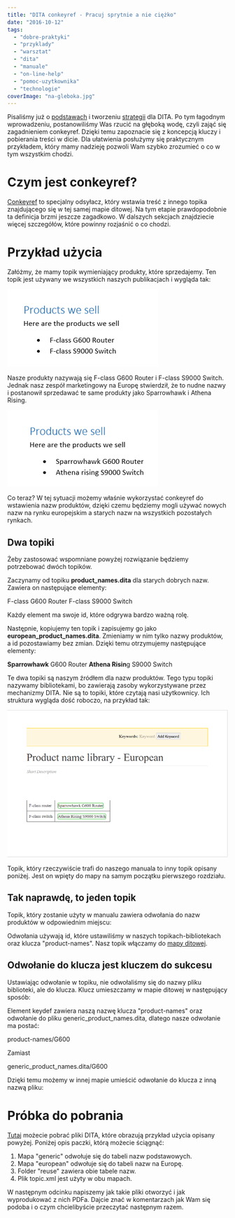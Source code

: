 ```yaml
---
title: "DITA conkeyref - Pracuj sprytnie a nie ciężko"
date: "2016-10-12"
tags:
  - "dobre-praktyki"
  - "przyklady"
  - "warsztat"
  - "dita"
  - "manuale"
  - "on-line-help"
  - "pomoc-uzytkownika"
  - "technologie"
coverImage: "na-gleboka.jpg"
---
```


Pisaliśmy już o [podstawach](http://techwriter.pl/wszystko-o-dita-podstawy/) i
tworzeniu [strategii](http://techwriter.pl/wszystko-o-dita-strategia/) dla DITA.
Po tym łagodnym wprowadzeniu, postanowiliśmy Was rzucić na głęboką wodę, czyli
zająć się zagadnieniem conkeyref. Dzięki temu zapoznacie się z koncepcją kluczy
i pobierania treści w dicie. Dla ułatwienia posłużymy się praktycznym
przykładem, który mamy nadzieję pozwoli Wam szybko zrozumieć o co w tym
wszystkim chodzi.

# Czym jest conkeyref?

[Conkeyref](https://docs.oasis-open.org/dita/v1.2/os/spec/common/theconkeyrefattribute.html)
to specjalny odsyłacz, który wstawia treść z innego topika znajdującego się w
tej samej mapie ditowej. Na tym etapie prawdopodobnie ta definicja brzmi jeszcze
zagadkowo. W dalszych sekcjach znajdziecie więcej szczegółów, które powinny
rozjaśnić o co chodzi.

# Przykład użycia

Załóżmy, że mamy topik wymieniający produkty, które sprzedajemy. Ten topik jest
używany we wszystkich naszych publikacjach i wygląda tak:

[![generic-products-we-sell](images/generic-products-we-sell.png)](http://techwriter.pl/wp-content/uploads/2016/09/generic-products-we-sell.png)

Nasze produkty nazywają się F-class G600 Router i F-class S9000 Switch. Jednak
nasz zespół marketingowy na Europę stwierdził, że to nudne nazwy i postanowił
sprzedawać te same produkty jako Sparrowhawk i Athena Rising.

[![european-products-we-sell](images/european-products-we-sell.png)](http://techwriter.pl/wp-content/uploads/2016/09/european-products-we-sell.png)

Co teraz? W tej sytuacji możemy właśnie wykorzystać conkeyref do wstawienia nazw
produktów, dzięki czemu będziemy mogli używać nowych nazw na rynku europejskim a
starych nazw na wszystkich pozostałych rynkach.

## Dwa topiki

Żeby zastosować wspomniane powyżej rozwiązanie będziemy potrzebować dwóch
topików.

Zaczynamy od topiku **product_names.dita** dla starych dobrych nazw. Zawiera on
następujące elementy:

<ph id="**G600**">F-class G600 Router</ph> <ph id="**S9000**">F-class S9000
Switch</ph>

Każdy element ma swoje id, które odgrywa bardzo ważną rolę.

Następnie, kopiujemy ten topik i zapisujemy go jako
**european_product_names.dita**. Zmieniamy w nim tylko nazwy produktów, a id
pozostawiamy bez zmian. Dzięki temu otrzymujemy następujące elementy:

<ph id="G600">**Sparrowhawk** G600 Router</ph> <ph id="S9000">**Athena Risin**g
S9000 Switch</ph>

Te dwa topiki są naszym źródłem dla nazw produktów. Tego typu topiki nazywamy
bibliotekami, bo zawierają zasoby wykorzystywane przez mechanizmy DITA. Nie są
to topiki, które czytają nasi użytkownicy. Ich struktura wygląda dość roboczo,
na przykład tak:

[![topik w easyDITA, zawiera tabelkę z nazwami produktów](images/topic.png)](http://techwriter.pl/wp-content/uploads/2016/09/topic.png)

Topik, który rzeczywiście trafi do naszego manuala to inny topik opisany
poniżej. Jest on wpięty do mapy na samym początku pierwszego rozdziału.

## Tak naprawdę, to jeden topik

Topik, który zostanie użyty w manualu zawiera odwołania do nazw produktów w
odpowiednim miejscu:

<ph conkeyref="product-names/**G600**"></ph>
<ph conkeyref="product-names/**S9000**"></ph>

Odwołania używają id, które ustawiliśmy w naszych topikach-bibliotekach oraz
klucza "product-names". Nasz topik włączamy do
[mapy ditowej](http://techwriter.pl/wszystko-o-dita-podstawy/).

## Odwołanie do klucza jest kluczem do sukcesu

Ustawiając odwołanie w topiku, nie odwołaliśmy się do nazwy pliku biblioteki,
ale do klucza. Klucz umieszczamy w mapie ditowej w następujący sposób:

<keydef keys="**product-names**" href="reuse/generic\_product\_names.dita" />

Element keydef zawiera naszą nazwę klucza "product-names" oraz odwołanie do
pliku generic_product_names.dita, dlatego nasze odwołanie ma postać:

product-names/G600

Zamiast

generic_product_names.dita/G600

Dzięki temu możemy w innej mapie umieścić odwołanie do klucza z inną nazwą
pliku:

<keydef keys="product-names" href="reuse/**european\_product\_names.dita**" />

# Próbka do pobrania

[Tutaj](http://techwriter.pl/wp-content/uploads/2016/09/product_catalogditamap-bundle.zip)
możecie pobrać pliki DITA, które obrazują przykład użycia opisany powyżej.
Poniżej opis paczki, którą możecie ściągnąć:

1. Mapa "generic" odwołuje się do tabeli nazw podstawowych.
2. Mapa "european" odwołuje się do tabeli nazw na Europę.
3. Folder "reuse" zawiera obie tabele nazw.
4. Plik topic.xml jest użyty w obu mapach.

W następnym odcinku napiszemy jak takie pliki otworzyć i jak wyprodukować z nich
PDFa. Dajcie znać w komentarzach jak Wam się podoba i o czym chcielibyście
przeczytać następnym razem.

